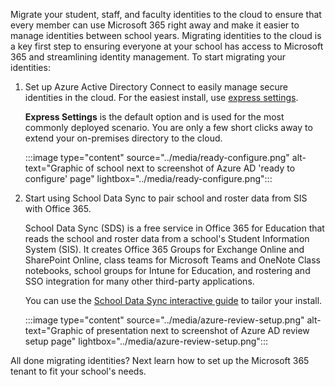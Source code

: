 Migrate your student, staff, and faculty identities to the cloud to ensure that every member can use Microsoft 365 right away and make it easier to manage identities between school years. Migrating identities to the cloud is a key first step to ensuring everyone at your school has access to Microsoft 365 and streamlining identity management. To start migrating your identities:

1. Set up Azure Active Directory Connect to easily manage secure identities in the cloud. For the easiest install, use [express settings](/azure/active-directory/hybrid/how-to-connect-install-express).

   **Express Settings** is the default option and is used for the most commonly deployed scenario. You are only a few short clicks away to extend your on-premises directory to the cloud.  
   
   :::image type="content" source="../media/ready-configure.png" alt-text="Graphic of school next to screenshot of Azure AD 'ready to configure' page" lightbox="../media/ready-configure.png":::

2. Start using School Data Sync to pair school and roster data from SIS with Office 365.

   School Data Sync (SDS) is a free service in Office 365 for Education that reads the school and roster data from a school's Student Information System (SIS). It creates Office 365 Groups for Exchange Online and SharePoint Online, class teams for Microsoft Teams and OneNote Class notebooks, school groups for Intune for Education, and rostering and SSO integration for many other third-party applications.

   You can use the [School Data Sync interactive guide](https://interactiveguides-schooldatasync.azurewebsites.net/) to tailor your install. 

   :::image type="content" source="../media/azure-review-setup.png" alt-text="Graphic of presentation next to screenshot of Azure AD review setup page" lightbox="../media/azure-review-setup.png":::


All done migrating identities? Next learn how to set up the Microsoft 365 tenant to fit your school's needs.
